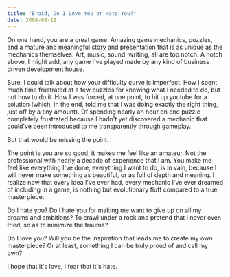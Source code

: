 ```yaml
---
title: "Braid, Do I Love You or Hate You?"
date: 2008-08-11
---
```

On one hand, you are a great game. Amazing game mechanics, puzzles, and a mature and meaningful story and presentation that is as unique as the mechanics themselves. Art, music, sound, writing, all are top notch. A notch above, I might add, any game I've played made by any kind of business driven development house.

Sure, I could talk about how your difficulty curve is imperfect. How I spent much time frustrated at a few puzzles for knowing what I needed to do, but not how to do it. How I was forced, at one point, to hit up youtube for a solution (which, in the end, told me that I was doing exactly the right thing, just off by a tiny amount). Of spending nearly an hour on one puzzle completely frustrated because I hadn't yet discovered a mechanic that could've been introduced to me transparently through gameplay.

But that would be missing the point.

The point is you are so good, it makes me feel like an amateur. Not the professional with nearly a decade of experience that I am. You make me feel like everything I've done, everything I want to do, is in vain, because I will never make something as beautiful, or as full of depth and meaning. I realize now that every idea I've ever had, every mechanic I've ever dreamed of including in a game, is nothing but evolutionary fluff compared to a true masterpiece.

Do I hate you? Do I hate you for making me want to give up on all my dreams and ambitions? To crawl under a rock and pretend that I never even tried, so as to minimize the trauma?

Do I love you? Will you be the inspiration that leads me to create my own masterpiece? Or at least, something I can be truly proud of and call my own?

I hope that it's love, I fear that it's hate.